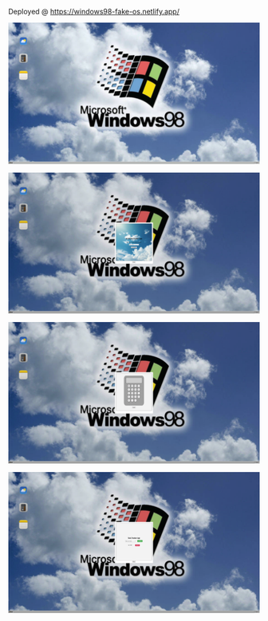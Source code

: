 
Deployed @  https://windows98-fake-os.netlify.app/


![Alt text](./static/desktop-screenshot.png "Desktop Screenshot")


![Alt text](./static/weather-app-screenshot.png "Weather App Screenshot")


![Alt text](./static/calculator-app-screenshot.png "Calculator App Screenshot")


![Alt text](./static/task-tracker-app-screenshot.png "Task Tracker App Screenshot")
